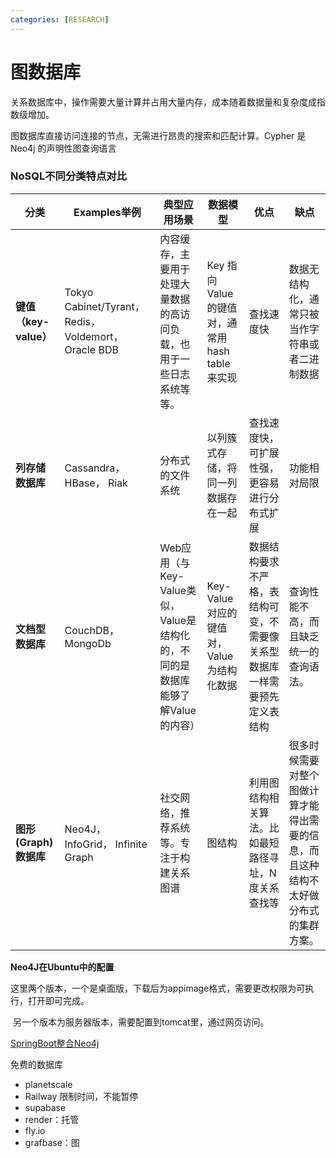 ```yaml
---
categories: [RESEARCH]
---
```


# 图数据库

关系数据库中，操作需要大量计算并占用大量内存，成本随着数据量和复杂度成指数级增加。

图数据库直接访问连接的节点，无需进行昂贵的搜索和匹配计算。Cypher 是 Neo4j 的声明性图查询语言

### NoSQL不同分类特点对比

| **分类**            | **Examples举例**                                     | 典型应用场景                                             | 数据模型                               | 优点                                    | 缺点                                         |
| ----------------- | -------------------------------------------------- | -------------------------------------------------- | ---------------------------------- | ------------------------------------- | ------------------------------------------ |
| **键值（key-value）** | Tokyo Cabinet/Tyrant， Redis， Voldemort， Oracle BDB | 内容缓存，主要用于处理大量数据的高访问负载，也用于一些日志系统等等。                 | Key 指向 Value 的键值对，通常用hash table来实现 | 查找速度快                                 | 数据无结构化，通常只被当作字符串或者二进制数据                    |
| **列存储数据库**        | Cassandra， HBase， Riak                             | 分布式的文件系统                                           | 以列簇式存储，将同一列数据存在一起                  | 查找速度快，可扩展性强，更容易进行分布式扩展                | 功能相对局限                                     |
| **文档型数据库**        | CouchDB， MongoDb                                   | Web应用（与Key-Value类似，Value是结构化的，不同的是数据库能够了解Value的内容） | Key-Value对应的键值对，Value为结构化数据        | 数据结构要求不严格，表结构可变，不需要像关系型数据库一样需要预先定义表结构 | 查询性能不高，而且缺乏统一的查询语法。                        |
| **图形(Graph)数据库**  | Neo4J， InfoGrid， Infinite Graph                    | 社交网络，推荐系统等。专注于构建关系图谱                               | 图结构                                | 利用图结构相关算法。比如最短路径寻址，N度关系查找等            | 很多时候需要对整个图做计算才能得出需要的信息，而且这种结构不太好做分布式的集群方案。 |

**Neo4J在Ubuntu中的配置**

​    这里两个版本，一个是桌面版，下载后为appimage格式，需要更改权限为可执行，打开即可完成。

​    另一个版本为服务器版本，需要配置到tomcat里，通过网页访问。

[SpringBoot整合Neo4j](https://mp.weixin.qq.com/s/CvKgZolGsNkfwuAcjay-YQ)



免费的数据库

- planetscale
- Railway 限制时间，不能暂停
- supabase
- render：托管
- fly.io 
- grafbase：图
